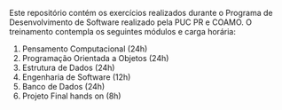 Este repositório contém os exercícios realizados durante o Programa de Desenvolvimento de Software realizado pela PUC PR e COAMO. O treinamento contempla os seguintes módulos e carga horária:

1. Pensamento Computacional (24h)
2. Programação Orientada a Objetos (24h)
3. Estrutura de Dados (24h)
4. Engenharia de Software (12h)
5. Banco de Dados (24h)
6. Projeto Final hands on (8h)
